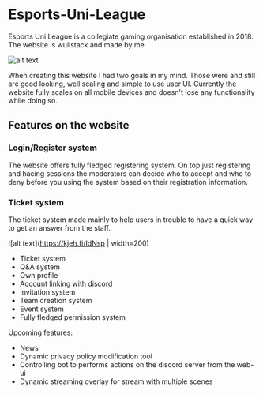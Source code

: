 # Esports-Uni-League
Esports Uni League is a collegiate gaming organisation established in 2018. The website is wullstack and made by me


![alt text](https://kjeh.fi/IdNsp)

When creating this website I had two goals in my mind. Those were and still are good looking, well scaling and simple to use user UI.
Currently the website fully scales on all mobile devices and doesn't lose any functionality while doing so.

## Features on the website

### Login/Register system

The website offers fully fledged registering system. On top just registering and hacing sessions the moderators can decide who to accept and who to deny before you using the system based on their registration information.
 
### Ticket system

The ticket system made mainly to help users in trouble to have a quick way to get an answer from the staff.

![alt text](https://kjeh.fi/IdNsp | width=200)




- Ticket system
- Q&A system
- Own profile
- Account linking with discord
- Invitation system
- Team creation system
- Event system
- Fully fledged permission system

Upcoming features:

- News
- Dynamic privacy policy modification tool
- Controlling bot to performs actions on the discord server from the web-ui 
- Dynamic streaming overlay for stream with multiple scenes

